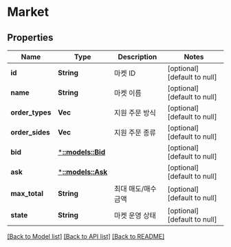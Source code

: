 # Market

## Properties
Name | Type | Description | Notes
------------ | ------------- | ------------- | -------------
**id** | **String** | 마켓 ID | [optional] [default to null]
**name** | **String** | 마켓 이름 | [optional] [default to null]
**order_types** | **Vec<String>** | 지원 주문 방식 | [optional] [default to null]
**order_sides** | **Vec<String>** | 지원 주문 종류 | [optional] [default to null]
**bid** | [***::models::Bid**](Bid.md) |  | [optional] [default to null]
**ask** | [***::models::Ask**](Ask.md) |  | [optional] [default to null]
**max_total** | **String** | 최대 매도/매수 금액 | [optional] [default to null]
**state** | **String** | 마켓 운영 상태 | [optional] [default to null]

[[Back to Model list]](../README.md#documentation-for-models) [[Back to API list]](../README.md#documentation-for-api-endpoints) [[Back to README]](../README.md)


